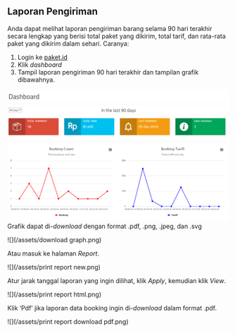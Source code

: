 ## Laporan Pengiriman

Anda dapat melihat laporan pengiriman barang selama 90 hari terakhir secara lengkap yang berisi total paket yang dikirim, total tarif, dan rata-rata paket yang dikirim dalam sehari. Caranya:

1. Login ke [paket.id](https://paket.id/)
2. Klik _dashboard_
3. Tampil laporan pengiriman 90 hari terakhir dan tampilan grafik dibawahnya.

![](/assets/dashboard.png)  
Grafik dapat di-_download_ dengan format .pdf, .png, .jpeg, dan .svg

![](/assets/download graph.png)

Atau masuk ke halaman _Report_.

![](/assets/print report new.png)

Atur jarak tanggal laporan yang ingin dilihat, klik _Apply_, kemudian klik _View_.

![](/assets/print report html.png)

Klik ‘Pdf’ jika laporan data booking ingin di-_download_ dalam format .pdf.

![](/assets/print report download pdf.png)

